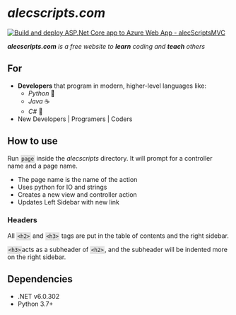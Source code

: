 # ***alecscripts.com***

[![Build and deploy ASP.Net Core app to Azure Web App - alecScriptsMVC](https://github.com/searsam1/alecscripts/actions/workflows/main_alecscriptsmvc.yml/badge.svg)](https://github.com/searsam1/alecscripts/actions/workflows/main_alecscriptsmvc.yml)

_**alecscripts.com** is a free website to **learn** coding and **teach** others_
## For 
- **Developers** that program in modern, higher-level languages like:
    - _Python_ 🐍
    - _Java_ ☕️
    - _C#_ 💽
- New Developers | Programers | Coders

## How to use
Run <code style="padding: 2px; background: rgb(1,1,1,.1);">page</code> 
inside the *alecscripts* directory. It will prompt for a controller name and 
a page name. 

- The page name is the name of the action
- Uses python for IO and strings
- Creates a new view and controller action
- Updates Left Sidebar with new link

### Headers

All <code style="padding: 2px; background: rgb(1,1,1,.1);">&lt;h2&gt;</code> and <code style="padding: 2px; background: rgb(1,1,1,.1);">&lt;h3&gt;</code> 
tags are put in the table of contents and the right sidebar. 

<code style="padding: 2px; background: rgb(1,1,1,.1);">&lt;h3&gt;</code>acts as a subheader of <code style="padding: 2px; background: rgb(1,1,1,.1);">&lt;h2&gt;</code>, and the subheader will be indented more on the right sidebar. 

## Dependencies
- .NET v6.0.302
- Python 3.7+

